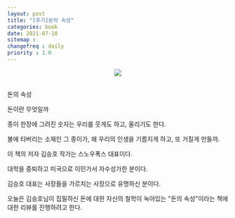 ```yaml
---
layout: post
title: "[후기]돈의 속성"
categories: book
date: 2021-07-10
sitemap :
changefreq : daily
priority : 1.0
---
```




<center><img src="https://image.aladin.co.kr/product/24370/18/cover500/e372537010_1.jpg" ></center>

<br>

돈의 속성

돈이란 무엇일까

종이 한장에 그려진 숫자는 우리를 웃게도 하고, 울리기도 한다. 

불에 타버리는 소재인 그 종이가, 왜 우리의 인생을 기름지게 하고, 또 거칠게 만들까.

이 책의 저자 김승호 작가는 스노우폭스 대표이다.

대학을 중퇴하고 미국으로 이민가서 자수성가한 분이다. 

김승호 대표는 사장들을 가르치는 사장으로 유명하신 분이다. 

오늘은 김승호님이 집필하신 돈에 대한 자신의 철학이 녹아있는 "돈의 속성"이라는 책에 대한 리뷰를 진행하려고 한다.
